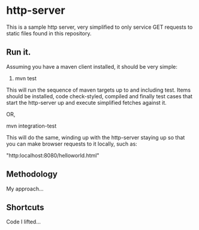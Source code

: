 # http-server 

This is a sample http server, very simplified to only service GET requests to static files found in this repository.

## Run it.

Assuming you have a maven client installed, it should be very simple:

1. mvn test<CR>

This will run the sequence of maven targets up to and including test.  Items should be installed, code check-styled, compiled and finally
test cases that start the http-server up and execute simplified fetches against it.

OR,

mvn integration-test<CR>

This will do the same, winding up with the http-server staying up so that you can make browser requests to it locally, such as:

"http:localhost:8080/helloworld.html"

## Methodology

My approach...

## Shortcuts

Code I lifted...
